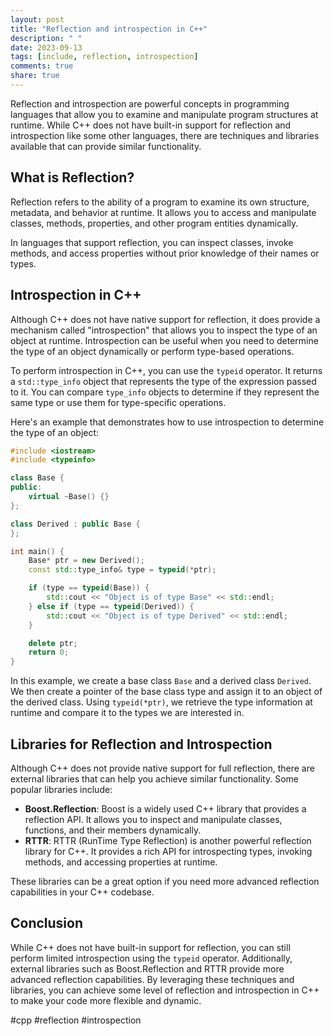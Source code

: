 ```yaml
---
layout: post
title: "Reflection and introspection in C++"
description: " "
date: 2023-09-13
tags: [include, reflection, introspection]
comments: true
share: true
---
```


Reflection and introspection are powerful concepts in programming languages that allow you to examine and manipulate program structures at runtime. While C++ does not have built-in support for reflection and introspection like some other languages, there are techniques and libraries available that can provide similar functionality.

## What is Reflection?

Reflection refers to the ability of a program to examine its own structure, metadata, and behavior at runtime. It allows you to access and manipulate classes, methods, properties, and other program entities dynamically.

In languages that support reflection, you can inspect classes, invoke methods, and access properties without prior knowledge of their names or types.

## Introspection in C++

Although C++ does not have native support for reflection, it does provide a mechanism called "introspection" that allows you to inspect the type of an object at runtime. Introspection can be useful when you need to determine the type of an object dynamically or perform type-based operations.

To perform introspection in C++, you can use the `typeid` operator. It returns a `std::type_info` object that represents the type of the expression passed to it. You can compare `type_info` objects to determine if they represent the same type or use them for type-specific operations.

Here's an example that demonstrates how to use introspection to determine the type of an object:

```cpp
#include <iostream>
#include <typeinfo>

class Base {
public:
    virtual ~Base() {}
};

class Derived : public Base {
};

int main() {
    Base* ptr = new Derived();
    const std::type_info& type = typeid(*ptr);

    if (type == typeid(Base)) {
        std::cout << "Object is of type Base" << std::endl;
    } else if (type == typeid(Derived)) {
        std::cout << "Object is of type Derived" << std::endl;
    }

    delete ptr;
    return 0;
}
```

In this example, we create a base class `Base` and a derived class `Derived`. We then create a pointer of the base class type and assign it to an object of the derived class. Using `typeid(*ptr)`, we retrieve the type information at runtime and compare it to the types we are interested in.

## Libraries for Reflection and Introspection

Although C++ does not provide native support for full reflection, there are external libraries that can help you achieve similar functionality. Some popular libraries include:

- **Boost.Reflection**: Boost is a widely used C++ library that provides a reflection API. It allows you to inspect and manipulate classes, functions, and their members dynamically.
- **RTTR**: RTTR (RunTime Type Reflection) is another powerful reflection library for C++. It provides a rich API for introspecting types, invoking methods, and accessing properties at runtime.

These libraries can be a great option if you need more advanced reflection capabilities in your C++ codebase.

## Conclusion

While C++ does not have built-in support for reflection, you can still perform limited introspection using the `typeid` operator. Additionally, external libraries such as Boost.Reflection and RTTR provide more advanced reflection capabilities. By leveraging these techniques and libraries, you can achieve some level of reflection and introspection in C++ to make your code more flexible and dynamic.

#cpp #reflection #introspection